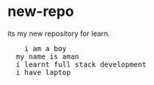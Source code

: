 # new-repo
its my new repository for learn.
<pre>
    i am a boy 
  my name is aman 
  i learnt full stack development
  i have laptop
</pre
